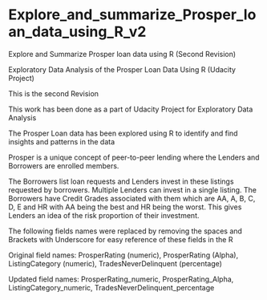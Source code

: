 # Explore_and_summarize_Prosper_loan_data_using_R_v2
Explore and Summarize Prosper loan data using R (Second Revision)

Exploratory Data Analysis of the Prosper Loan Data Using R (Udacity Project)

This is the second Revision

This work has been done as a part of Udacity Project for Exploratory Data Analysis

The Prosper Loan data has been explored using R to identify and find insights and patterns in the data

Prosper is a unique concept of peer-to-peer lending where the Lenders and Borrowers are enrolled members.

The Borrowers list loan requests and Lenders invest in these listings requested by borrowers. Multiple Lenders can invest in a single listing. The Borrowers have Credit Grades associated with them which are AA, A, B, C, D, E and HR with AA being the best and HR being the worst. This gives Lenders an idea of the risk proportion of their investment.

The following fields names were replaced by removing the spaces and Brackets with Underscore for easy reference of these fields in the R

Original field names: ProsperRating (numeric), ProsperRating (Alpha), ListingCategory (numeric), TradesNeverDelinquent (percentage)

Updated field names: ProsperRating_numeric, ProsperRating_Alpha, ListingCategory_numeric, TradesNeverDelinquent_percentage
